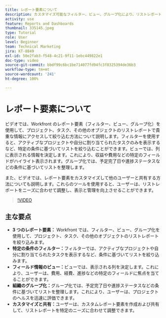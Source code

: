 ```yaml
---
title: レポート要素について
description: カスタマイズ可能なフィルター、ビュー、グループ化により、リストレポートを絞り込み、データを効率的に整理し、シームレスな共同作業を可能にするプロジェクトレポートを強化します。
activity: use
feature: Reports and Dashboards
thumbnail: 335145.jpeg
type: Tutorial
role: User
level: Beginner
team: Technical Marketing
jira: KT-8849
exl-id: 50e2fab3-f548-4c21-9f11-1ebc449822e1
doc-type: video
source-git-commit: bbdf99c6bc1be714077fd94fc3f8325394de36b3
workflow-type: tm+mt
source-wordcount: '241'
ht-degree: 100%

---
```


# レポート要素について

ビデオでは、Workfront のレポート要素（フィルター、ビュー、グループ化）を使用して、プロジェクト、タスク、その他のオブジェクトのリストレポートで貴重な情報にアクセスして絞り込む方法について説明します。フィルターを使用すると、アクティブなプロジェクトや自分に割り当てられたタスクのみを表示するなど、特定の条件に基づいてリストを絞り込むことができます。ビューでは、列に表示される情報を決定します。これにより、収益や費用などの特定のフィールドがハイライト表示されます。グループ化では、予定完了日や進捗ステータスなどの条件に基づいてリストを整理します。

また、ビデオでは、レポート要素をカスタマイズして他のユーザーと共有する方法についても説明します。これらのツールを使用すると、ユーザーは、リストレポートをニーズに合わせて調整し、表示と管理を向上させることができます。

>[!VIDEO](https://video.tv.adobe.com/v/3447789/?quality=12&learn=on&enablevpops=1&captions=jpn)

## 主な要点

* **3 つのレポート要素：** Workfront では、フィルター、ビュー、グループ化を使用して、プロジェクト、タスク、その他のオブジェクトのリストレポートを絞り込みます。
* **特定の条件のフィルター：**&#x200B;フィルターでは、アクティブなプロジェクトや自分に割り当てられたタスクを表示するなど、条件に基づいてリストを絞り込みます。
* **フィールド情報のビュー：**&#x200B;ビューでは、表示される列を決定します。これにより、ユーザーは、費用、経費、進捗などの特定のフィールドに焦点を当てることができます。
* **組織のグループ化：**&#x200B;グループ化では、予定完了日や進捗ステータスなどの条件に基づいてリストを整理します。これにより、ユーザーは、プロジェクトのヘルスを迅速に評価できます。
* **カスタマイズと共有：**&#x200B;ユーザーは、カスタムレポート要素を作成および共有して、リストレポートを特定のニーズに合わせて調整できます。
